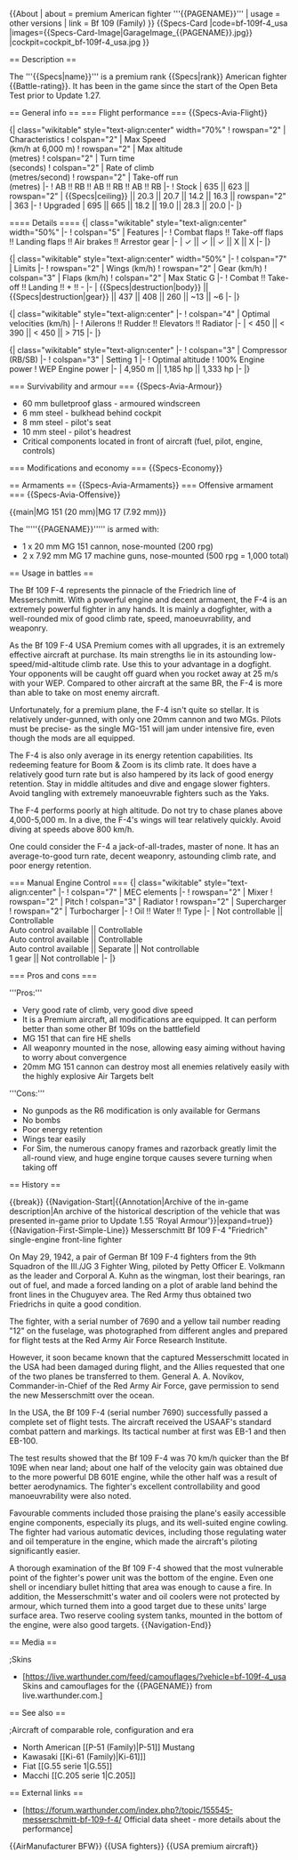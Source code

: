 {{About
| about = premium American fighter '''{{PAGENAME}}'''
| usage = other versions
| link = Bf 109 (Family)
}}
{{Specs-Card
|code=bf-109f-4_usa
|images={{Specs-Card-Image|GarageImage_{{PAGENAME}}.jpg}}
|cockpit=cockpit_bf-109f-4_usa.jpg
}}

== Description ==
<!-- ''In the description, the first part should be about the history of and the creation and combat usage of the aircraft, as well as its key features. In the second part, tell the reader about the aircraft in the game. Insert a screenshot of the vehicle, so that if the novice player does not remember the vehicle by name, he will immediately understand what kind of vehicle the article is talking about.'' -->
The '''{{Specs|name}}''' is a premium rank {{Specs|rank}} American fighter {{Battle-rating}}. It has been in the game since the start of the Open Beta Test prior to Update 1.27.

== General info ==
=== Flight performance ===
{{Specs-Avia-Flight}}
<!-- ''Describe how the aircraft behaves in the air. Speed, manoeuvrability, acceleration and allowable loads - these are the most important characteristics of the vehicle.'' -->

{| class="wikitable" style="text-align:center" width="70%"
! rowspan="2" | Characteristics
! colspan="2" | Max Speed<br>(km/h at 6,000 m)
! rowspan="2" | Max altitude<br>(metres)
! colspan="2" | Turn time<br>(seconds)
! colspan="2" | Rate of climb<br>(metres/second)
! rowspan="2" | Take-off run<br>(metres)
|-
! AB !! RB !! AB !! RB !! AB !! RB
|-
! Stock
| 635 || 623 || rowspan="2" | {{Specs|ceiling}} || 20.3 || 20.7 || 14.2 || 16.3 || rowspan="2" | 363
|-
! Upgraded
| 695 || 665 || 18.2 || 19.0 || 28.3 || 20.0
|-
|}

==== Details ====
{| class="wikitable" style="text-align:center" width="50%"
|-
! colspan="5" | Features
|-
! Combat flaps !! Take-off flaps !! Landing flaps !! Air brakes !! Arrestor gear
|-
| ✓ || ✓ || ✓ || X || X     <!-- ✓ -->
|-
|}

{| class="wikitable" style="text-align:center" width="50%"
|-
! colspan="7" | Limits
|-
! rowspan="2" | Wings (km/h)
! rowspan="2" | Gear (km/h)
! colspan="3" | Flaps (km/h)
! colspan="2" | Max Static G
|-
! Combat !! Take-off !! Landing !! + !! -
|-
| {{Specs|destruction|body}} || {{Specs|destruction|gear}} || 437 || 408 || 260 || ~13 || ~6
|-
|}

{| class="wikitable" style="text-align:center"
|-
! colspan="4" | Optimal velocities (km/h)
|-
! Ailerons !! Rudder !! Elevators !! Radiator
|-
| < 450 || < 390 || < 450 || > 715
|-
|}

{| class="wikitable" style="text-align:center"
|-
! colspan="3" | Compressor (RB/SB)
|-
! colspan="3" | Setting 1
|-
! Optimal altitude
! 100% Engine power
! WEP Engine power
|-
| 4,950 m || 1,185 hp || 1,333 hp
|-
|}

=== Survivability and armour ===
{{Specs-Avia-Armour}}
<!-- ''Examine the survivability of the aircraft. Note how vulnerable the structure is and how secure the pilot is, whether the fuel tanks are armoured, etc. Describe the armour, if there is any, and also mention the vulnerability of other critical aircraft systems.'' -->

* 60 mm bulletproof glass - armoured windscreen
* 6 mm steel - bulkhead behind cockpit
* 8 mm steel - pilot's seat
* 10 mm steel - pilot's headrest
* Critical components located in front of aircraft (fuel, pilot, engine, controls)

=== Modifications and economy ===
{{Specs-Economy}}

== Armaments ==
{{Specs-Avia-Armaments}}
=== Offensive armament ===
{{Specs-Avia-Offensive}}
<!-- ''Describe the offensive armament of the aircraft, if any. Describe how effective the cannons and machine guns are in a battle, and also what belts or drums are better to use. If there is no offensive weaponry, delete this subsection.'' -->
{{main|MG 151 (20 mm)|MG 17 (7.92 mm)}}

The '''''{{PAGENAME}}''''' is armed with:

* 1 x 20 mm MG 151 cannon, nose-mounted (200 rpg)
* 2 x 7.92 mm MG 17 machine guns, nose-mounted (500 rpg = 1,000 total)

== Usage in battles ==
<!-- ''Describe the tactics of playing in the aircraft, the features of using aircraft in a team and advice on tactics. Refrain from creating a "guide" - do not impose a single point of view, but instead, give the reader food for thought. Examine the most dangerous enemies and give recommendations on fighting them. If necessary, note the specifics of the game in different modes (AB, RB, SB).'' -->

The Bf 109 F-4 represents the pinnacle of the Friedrich line of Messerschmitt. With a powerful engine and decent armament, the F-4 is an extremely powerful fighter in any hands. It is mainly a dogfighter, with a well-rounded mix of good climb rate, speed, manoeuvrability, and weaponry.

As the Bf 109 F-4 USA Premium comes with all upgrades, it is an extremely effective aircraft at purchase. Its main strengths lie in its astounding low-speed/mid-altitude climb rate. Use this to your advantage in a dogfight. Your opponents will be caught off guard when you rocket away at 25 m/s with your WEP. Compared to other aircraft at the same BR, the F-4 is more than able to take on most enemy aircraft.

Unfortunately, for a premium plane, the F-4 isn't quite so stellar. It is relatively under-gunned, with only one 20mm cannon and two MGs. Pilots must be precise- as the single MG-151 will jam under intensive fire, even though the mods are all equipped.

The F-4 is also only average in its energy retention capabilities. Its redeeming feature for Boom & Zoom is its climb rate. It does have a relatively good turn rate but is also hampered by its lack of good energy retention. Stay in middle altitudes and dive and engage slower fighters. Avoid tangling with extremely manoeuvrable fighters such as the Yaks.

The F-4 performs poorly at high altitude. Do not try to chase planes above 4,000-5,000 m. In a dive, the F-4's wings will tear relatively quickly. Avoid diving at speeds above 800 km/h.

One could consider the F-4 a jack-of-all-trades, master of none. It has an average-to-good turn rate, decent weaponry, astounding climb rate, and poor energy retention.

=== Manual Engine Control ===
{| class="wikitable" style="text-align:center"
|-
! colspan="7" | MEC elements
|-
! rowspan="2" | Mixer
! rowspan="2" | Pitch
! colspan="3" | Radiator
! rowspan="2" | Supercharger
! rowspan="2" | Turbocharger
|-
! Oil !! Water !! Type
|-
| Not controllable || Controllable<br>Auto control available || Controllable<br>Auto control available || Controllable<br>Auto control available || Separate || Not controllable<br>1 gear || Not controllable
|-
|}

=== Pros and cons ===
<!-- ''Summarise and briefly evaluate the vehicle in terms of its characteristics and combat effectiveness. Mark its pros and cons in the bulleted list. Try not to use more than 6 points for each of the characteristics. Avoid using categorical definitions such as "bad", "good" and the like - use substitutions with softer forms such as "inadequate" and "effective".'' -->

'''Pros:'''

* Very good rate of climb, very good dive speed
* It is a Premium aircraft, all modifications are equipped. It can perform better than some other Bf 109s on the battlefield
* MG 151 that can fire HE shells
* All weaponry mounted in the nose, allowing easy aiming without having to worry about convergence
* 20mm MG 151 cannon can destroy most all enemies relatively easily with the highly explosive Air Targets belt

'''Cons:'''

* No gunpods as the R6 modification is only available for Germans
* No bombs
* Poor energy retention
* Wings tear easily
* For Sim, the numerous canopy frames and razorback greatly limit the all-round view, and huge engine torque causes severe turning when taking off

== History ==
<!-- ''Describe the history of the creation and combat usage of the aircraft in more detail than in the introduction. If the historical reference turns out to be too long, take it to a separate article, taking a link to the article about the vehicle and adding a block "/History" (example: <nowiki>https://wiki.warthunder.com/(Vehicle-name)/History</nowiki>) and add a link to it here using the <code>main</code> template. Be sure to reference text and sources by using <code><nowiki><ref></ref></nowiki></code>, as well as adding them at the end of the article with <code><nowiki><references /></nowiki></code>. This section may also include the vehicle's dev blog entry (if applicable) and the in-game encyclopedia description (under <code><nowiki>=== In-game description ===</nowiki></code>, also if applicable).'' -->

{{break}}
{{Navigation-Start|{{Annotation|Archive of the in-game description|An archive of the historical description of the vehicle that was presented in-game prior to Update 1.55 'Royal Armour'}}|expand=true}}
{{Navigation-First-Simple-Line}}
Messerschmitt Bf 109 F-4 "Friedrich" single-engine front-line fighter

On May 29, 1942, a pair of German Bf 109 F-4 fighters from the 9th Squadron of the III./JG 3 Fighter Wing, piloted by Petty Officer E. Volkmann as the leader and Corporal A. Kuhn as the wingman, lost their bearings, ran out of fuel, and made a forced landing on a plot of arable land behind the front lines in the Chuguyev area. The Red Army thus obtained two Friedrichs in quite a good condition.

The fighter, with a serial number of 7690 and a yellow tail number reading "12" on the fuselage, was photographed from different angles and prepared for flight tests at the Red Army Air Force Research Institute.

However, it soon became known that the captured Messerschmitt located in the USA had been damaged during flight, and the Allies requested that one of the two planes be transferred to them. General A. A. Novikov, Commander-in-Chief of the Red Army Air Force, gave permission to send the new Messerschmitt over the ocean.

In the USA, the Bf 109 F-4 (serial number 7690) successfully passed a complete set of flight tests. The aircraft received the USAAF's standard combat pattern and markings. Its tactical number at first was EB-1 and then EB-100.

The test results showed that the Bf 109 F-4 was 70 km/h quicker than the Bf 109E when near land; about one half of the velocity gain was obtained due to the more powerful DB 601E engine, while the other half was a result of better aerodynamics. The fighter's excellent controllability and good manoeuvrability were also noted.

Favourable comments included those praising the plane's easily accessible engine components, especially its plugs, and its well-suited engine cowling. The fighter had various automatic devices, including those regulating water and oil temperature in the engine, which made the aircraft's piloting significantly easier.

A thorough examination of the Bf 109 F-4 showed that the most vulnerable point of the fighter's power unit was the bottom of the engine. Even one shell or incendiary bullet hitting that area was enough to cause a fire. In addition, the Messerschmitt's water and oil coolers were not protected by armour, which turned them into a good target due to these units' large surface area. Two reserve cooling system tanks, mounted in the bottom of the engine, were also good targets.
{{Navigation-End}}

== Media ==
<!-- ''Excellent additions to the article would be video guides, screenshots from the game, and photos.'' -->

;Skins

* [https://live.warthunder.com/feed/camouflages/?vehicle=bf-109f-4_usa Skins and camouflages for the {{PAGENAME}} from live.warthunder.com.]

== See also ==
<!-- ''Links to the articles on the War Thunder Wiki that you think will be useful for the reader, for example:''
* ''reference to the series of the aircraft;''
* ''links to approximate analogues of other nations and research trees.'' -->

;Aircraft of comparable role, configuration and era

* North American [[P-51 (Family)|P-51]] Mustang
* Kawasaki [[Ki-61 (Family)|Ki-61]]]
* Fiat [[G.55 serie 1|G.55]]
* Macchi [[C.205 serie 1|C.205]]


== External links ==
<!--''Paste links to sources and external resources, such as:''
* ''topic on the official game forum;''
* ''other literature.''-->

* [https://forum.warthunder.com/index.php?/topic/155545-messerschmitt-bf-109-f-4/ Official data sheet - more details about the performance]

{{AirManufacturer BFW}}
{{USA fighters}}
{{USA premium aircraft}}